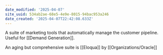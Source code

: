 ```yaml
---
date_modified: '2025-04-07'
site_uuid: 534ab2ae-68e5-4e9e-8015-94bac953a246
date_created: '2025-04-07T22:42:08.633Z'
---
```


A suite of marketing tools that automatically manage the customer pipeline.  Useful for [[Demand Generation]].  

An aging but comprehensive suite is [[Eloqua]] by [[Organizations/Oracle]]